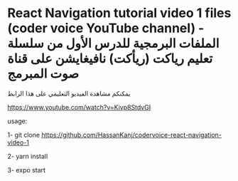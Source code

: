 # React Navigation tutorial video 1 files (coder voice YouTube channel) - الملفات البرمجية للدرس الأول من سلسلة تعليم رياكت (ريأكت) نافيغايشن على قناة صوت المبرمج 

يمكنكم مشاهدة الفيديو التعليمي على هذا الرابط

https://www.youtube.com/watch?v=Kivp8StdvGI

usage:

1- git clone https://github.com/HassanKanj/codervoice-react-navigation-video-1

2- yarn install

3- expo start

